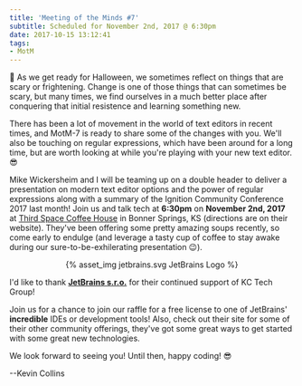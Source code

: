 ```yaml
---
title: 'Meeting of the Minds #7'
subtitle: Scheduled for November 2nd, 2017 @ 6:30pm
date: 2017-10-15 13:12:41
tags: 
- MotM
---
```


🎃 As we get ready for Halloween, we sometimes reflect on things that are scary or frightening.  Change is one of those things that can sometimes be scary, but many times, we find ourselves in a much better place after conquering that initial resistence and learning something new.

There has been a lot of movement in the world of text editors in recent times, and MotM-7 is ready to share some of the changes with you.  We'll also be touching on regular expressions, which have been around for a long time, but are worth looking at while you're playing with your new text editor.  😎

Mike Wickersheim and I will be teaming up on a double header to deliver a presentation on modern text editor options and the power of regular expressions along with a summary of the Ignition Community Conference 2017 last month!  Join us and talk tech at **6:30pm** on **November 2nd, 2017** at [Third Space Coffee House](http://thirdspacecoffeehouse.com) in Bonner Springs, KS (directions are on their website).  They've been offering some pretty amazing soups recently, so come early to endulge (and leverage a tasty cup of coffee to stay awake during our sure-to-be-exhilerating presentation 😉).

<center>
{% asset_img jetbrains.svg JetBrains Logo %}
</center>

I'd like to thank **[JetBrains s.r.o.](https://www.jetbrains.com)** for their continued support of KC Tech Group! 

Join us for a chance to join our raffle for a free license to one of JetBrains' __incredible__ IDEs or development tools!  Also, check out their site for some of their other community offerings, they've got some great ways to get started with some great new technologies.

We look forward to seeing you! Until then, happy coding! 😎

--Kevin Collins
